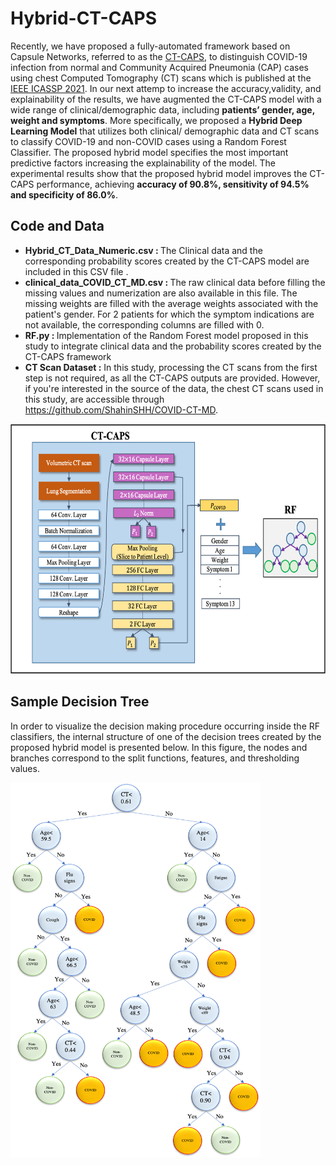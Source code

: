 # Hybrid-CT-CAPS

Recently, we have proposed a fully-automated framework
based on Capsule Networks, referred to as the <a href="https://github.com/ShahinSHH/CT-CAPS">CT-CAPS</a>, to distinguish
COVID-19 infection from normal and Community Acquired
Pneumonia (CAP) cases using chest Computed Tomography (CT)
scans which is published at the <a href="https://2021.ieeeicassp.org">IEEE ICASSP 2021</a>.
In our next attemp to increase the accuracy,validity, and explainability of the results, we have augmented the CT-CAPS model with a wide range of clinical/demographic data, including <b>patients’ gender, age, weight and symptoms</b>. More specifically,
we proposed a <b>Hybrid Deep Learning Model</b> that utilizes both clinical/
demographic data and CT scans to classify COVID-19 and
non-COVID cases using a Random Forest Classifier. The proposed
hybrid model specifies the most important predictive factors increasing
the explainability of the model. The experimental results
show that the proposed hybrid model improves the CT-CAPS performance,
achieving <b>accuracy of 90.8%, sensitivity of 94.5% and
specificity of 86.0%</b>.

## Code and Data
<ul>
 <li><b>Hybrid_CT_Data_Numeric.csv : </b>The Clinical data and the corresponding probability scores created by the CT-CAPS model are included in this CSV file .</li>
<li><b>clinical_data_COVID_CT_MD.csv : </b> The raw clinical data before filling the missing values and numerization are also available in this file.
The missing weights are filled with the average weights associated with the patient's gender. For 2 patients for which the symptom indications are not available, the corresponding columns are filled with 0. </li>

<li> <b>RF.py : </b> Implementation of the Random Forest model proposed in this study to integrate clinical data and the probability scores created by the CT-CAPS framework
</li>
<li><b>CT Scan Dataset :</b> In this study, processing the CT scans from the first step is not required, as all the CT-CAPS outputs are provided. However, if you're interested in the source of the data, the chest CT scans used in this study, are accessible through <a href="https://github.com/ShahinSHH/COVID-CT-MD">https://github.com/ShahinSHH/COVID-CT-MD</a>. </li>
</ul>

<img src="https://github.com/ShahinSHH/Hybrid-CT-CAPS/blob/main/pipeline.png" width="600" height="400" />


## Sample Decision Tree
In order to visualize the decision making procedure occurring
inside the RF classifiers, the internal structure of one of the
decision trees created by the proposed hybrid model is presented below. In this figure, the nodes and branches correspond to the split functions,
features, and thresholding values.

<img src="https://github.com/ShahinSHH/Hybrid-CT-CAPS/blob/main/tree.png" width="400" height="600" />


